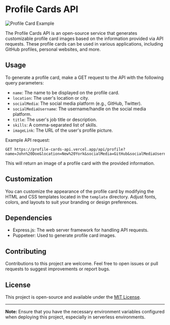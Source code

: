 # Profile Cards API

![Profile Card Example](https://profile-cards-api.vercel.app/api/profile?name=Prince%20Raj&location=India&socialMedia=Github&socialMediaUsername=theprinceraj&title=Web%20Developer&skills=HTML,CSS,JavaScript&imageLink=https://cdn.discordapp.com/avatars/564327207133249536/2a80d088463a3751c63ebb0b0b64f0e9.png?size=1024)

The Profile Cards API is an open-source service that generates customizable profile card images based on the information provided via API requests. These profile cards can be used in various applications, including GitHub profiles, personal websites, and more.

## Usage

To generate a profile card, make a GET request to the API with the following query parameters:

- `name`: The name to be displayed on the profile card.
- `location`: The user's location or city.
- `socialMedia`: The social media platform (e.g., GitHub, Twitter).
- `socialMediaUsername`: The username/handle on the social media platform.
- `title`: The user's job title or description.
- `skills`: A comma-separated list of skills.
- `imageLink`: The URL of the user's profile picture.

Example API request:

```plaintext
GET https://profile-cards-api.vercel.app/api/profile?name=John%20Doe&location=New%20York&socialMedia=GitHub&socialMediaUsername=johndoe&title=Web%20Developer&skills=HTML,CSS,JavaScript&imageLink=https://example.com/johndoe.png
```

This will return an image of a profile card with the provided information.

## Customization

You can customize the appearance of the profile card by modifying the HTML and CSS templates located in the `template` directory. Adjust fonts, colors, and layouts to suit your branding or design preferences.

## Dependencies

- Express.js: The web server framework for handling API requests.
- Puppeteer: Used to generate profile card images.

## Contributing

Contributions to this project are welcome. Feel free to open issues or pull requests to suggest improvements or report bugs.

## License

This project is open-source and available under the [MIT License](LICENSE).

---

**Note:** Ensure that you have the necessary environment variables configured when deploying this project, especially in serverless environments.
